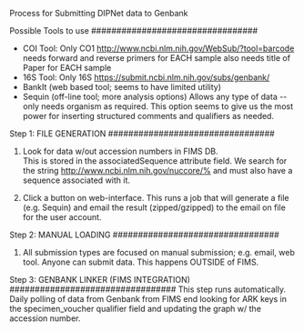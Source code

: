 Process for Submitting DIPNet data to Genbank

Possible Tools to use
#################################
 * COI Tool: Only CO1
    http://www.ncbi.nlm.nih.gov/WebSub/?tool=barcode
    needs forward and reverse primers for EACH sample
    also needs title of Paper for EACH sample
 * 16S Tool: Only 16S
    https://submit.ncbi.nlm.nih.gov/subs/genbank/
 * BankIt (web based tool; seems to have limited utility)
 * Sequin (off-line tool; more analysis options)
    Allows any type of data -- only needs organism as required.
    This option seems to give us the most power for inserting structured comments and qualifiers as needed.
   	
Step 1: FILE GENERATION
#################################

1.	Look for data w/out accession numbers in FIMS DB.  
This is stored in the associatedSequence attribute field.  We search for the string http://www.ncbi.nlm.nih.gov/nuccore/%  and must also have a sequence associated with it.

2.	Click a button on web-interface.  This runs a job that will generate a file (e.g. Sequin) and email the result (zipped/gzipped) to the email on file for the user account.


Step 2: MANUAL LOADING
#################################

1.	All submission types are focused on manual submission; e.g. email, web tool.
Anyone can submit data. This happens OUTSIDE of FIMS.

Step 3: GENBANK LINKER (FIMS INTEGRATION)
#################################
This step runs automatically.  Daily polling of data from Genbank from FIMS end looking for ARK keys in the specimen_voucher qualifier field and updating the graph w/ the accession number.
